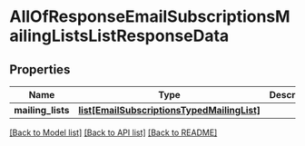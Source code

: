 # AllOfResponseEmailSubscriptionsMailingListsListResponseData

## Properties
Name | Type | Description | Notes
------------ | ------------- | ------------- | -------------
**mailing_lists** | [**list[EmailSubscriptionsTypedMailingList]**](EmailSubscriptionsTypedMailingList.md) |  | [optional] 

[[Back to Model list]](../README.md#documentation-for-models) [[Back to API list]](../README.md#documentation-for-api-endpoints) [[Back to README]](../README.md)

